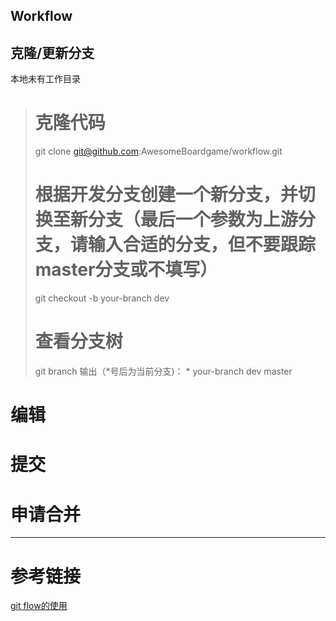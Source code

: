 Workflow
--------
## 克隆/更新分支
本地未有工作目录
> # 克隆代码
> git clone git@github.com:AwesomeBoardgame/workflow.git
> # 根据开发分支创建一个新分支，并切换至新分支（最后一个参数为上游分支，请输入合适的分支，但不要跟踪master分支或不填写）
> git checkout -b your-branch dev
> # 查看分支树
> git branch
>   输出（\*号后为当前分支)：
> \* your-branch
>   dev
>   master

# 编辑

# 提交

# 申请合并

------
# 参考链接
[git flow的使用](https://www.cnblogs.com/lcngu/p/5770288.html)

